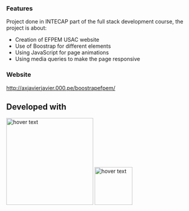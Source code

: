 ### Features
Project done in INTECAP part of the full stack development course, the project is about:

- Creation of EFPEM USAC website
- Use of Boostrap for different elements
- Using JavaScript for page animations
- Using media queries to make the page responsive

### Website

http://axjavierjavier.000.pe/boostrapefpem/

## Developed with
<p>
        <img src="https://i0.wp.com/css-tricks.com/wp-content/uploads/2021/01/html5-css3.jpg?resize=498%2C249&ssl=1" width="230" title="hover text">
        <img src="https://upload.wikimedia.org/wikipedia/commons/thumb/b/b2/Bootstrap_logo.svg/800px-Bootstrap_logo.svg.png" width="100" title="hover text">
</p>
